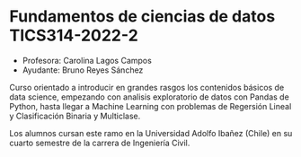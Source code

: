 # Fundamentos de ciencias de datos TICS314-2022-2 

- Profesora: Carolina Lagos Campos
- Ayudante: Bruno Reyes Sánchez

Curso orientado a introducir en grandes rasgos los contenidos básicos de data science, empezando con analisis exploratorio de datos con Pandas de Python, hasta llegar a Machine Learning con problemas de Regersión Lineal y Clasificación Binaria y Multiclase.

Los alumnos cursan este ramo en la Universidad Adolfo Ibañez (Chile) en su cuarto semestre de la carrera de Ingeniería Civil.